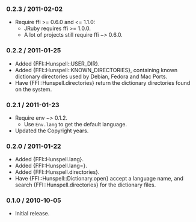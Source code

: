 ### 0.2.3 / 2011-02-02

* Require ffi >= 0.6.0 and <= 1.1.0:
  * JRuby requires ffi >= 1.0.0.
  * A lot of projects still require ffi ~> 0.6.0.

### 0.2.2 / 2011-01-25

* Added {FFI::Hunspell::USER_DIR}.
* Added {FFI::Hunspell::KNOWN_DIRECTORIES}, containing known dictionary
  directories used by Debian, Fedora and Mac Ports.
* Have {FFI::Hunspell.directories} return the dictionary directories found
  on the system.

### 0.2.1 / 2011-01-23

* Require env ~> 0.1.2.
  * Use `Env.lang` to get the default language.
* Updated the Copyright years.

### 0.2.0 / 2011-01-22

* Added {FFI::Hunspell.lang}.
* Added {FFI::Hunspell.lang=}.
* Added {FFI::Hunspell.directories}.
* Have {FFI::Hunspell::Dictionary.open} accept a language name, and search
  {FFI::Hunspell.directories} for the dictionary files.

### 0.1.0 / 2010-10-05

* Initial release.

